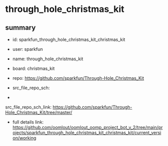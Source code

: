 # through_hole_christmas_kit
 
## summary 
* id: sparkfun_through_hole_christmas_kit_christmas_kit
* user: sparkfun
* name: through_hole_christmas_kit
* board: christmas_kit
* repo: https://github.com/sparkfun/Through-Hole_Christmas_Kit



* src_file_repo_sch: 
*
 src_file_repo_sch_link: https://github.com/sparkfun/Through-Hole_Christmas_Kit/tree/master/
* full details link: https://github.com/oomlout/oomlout_oomp_project_bot_v_2/tree/main/projects/sparkfun_through_hole_christmas_kit_christmas_kit/current_version/working  






